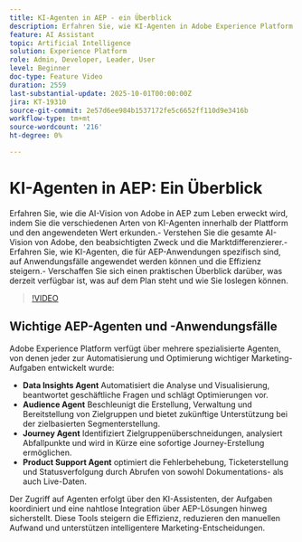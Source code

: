 ```yaml
---
title: KI-Agenten in AEP - ein Überblick
description: Erfahren Sie, wie KI-Agenten in Adobe Experience Platform die Effizienz steigern, echte Anwendungsfälle unterstützen und Mehrwert bieten. Entdecken Sie Vision, Roadmap und Anleitungen.
feature: AI Assistant
topic: Artificial Intelligence
solution: Experience Platform
role: Admin, Developer, Leader, User
level: Beginner
doc-type: Feature Video
duration: 2559
last-substantial-update: 2025-10-01T00:00:00Z
jira: KT-19310
source-git-commit: 2e57d6ee984b1537172fe5c6652ff110d9e3416b
workflow-type: tm+mt
source-wordcount: '216'
ht-degree: 0%

---
```



# KI-Agenten in AEP: Ein Überblick

Erfahren Sie, wie die AI-Vision von Adobe in AEP zum Leben erweckt wird, indem Sie die verschiedenen Arten von KI-Agenten innerhalb der Plattform und den angewendeten Wert erkunden.- Verstehen Sie die gesamte AI-Vision von Adobe, den beabsichtigten Zweck und die Marktdifferenzierer.- Erfahren Sie, wie KI-Agenten, die für AEP-Anwendungen spezifisch sind, auf Anwendungsfälle angewendet werden können und die Effizienz steigern.- Verschaffen Sie sich einen praktischen Überblick darüber, was derzeit verfügbar ist, was auf dem Plan steht und wie Sie loslegen können.

>[!VIDEO](https://video.tv.adobe.com/v/3475315/?learn=on&enablevpops)

## Wichtige AEP-Agenten und -Anwendungsfälle

Adobe Experience Platform verfügt über mehrere spezialisierte Agenten, von denen jeder zur Automatisierung und Optimierung wichtiger Marketing-Aufgaben entwickelt wurde:

* **Data Insights Agent** Automatisiert die Analyse und Visualisierung, beantwortet geschäftliche Fragen und schlägt Optimierungen vor.
* **Audience Agent** Beschleunigt die Erstellung, Verwaltung und Bereitstellung von Zielgruppen und bietet zukünftige Unterstützung bei der zielbasierten Segmenterstellung.
* **Journey Agent** Identifiziert Zielgruppenüberschneidungen, analysiert Abfallpunkte und wird in Kürze eine sofortige Journey-Erstellung ermöglichen.
* **Product Support Agent** optimiert die Fehlerbehebung, Ticketerstellung und Statusverfolgung durch Abrufen von sowohl Dokumentations- als auch Live-Daten.

Der Zugriff auf Agenten erfolgt über den KI-Assistenten, der Aufgaben koordiniert und eine nahtlose Integration über AEP-Lösungen hinweg sicherstellt. Diese Tools steigern die Effizienz, reduzieren den manuellen Aufwand und unterstützen intelligentere Marketing-Entscheidungen.

